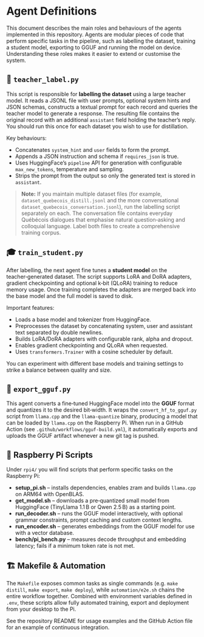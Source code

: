 # Agent Definitions

This document describes the main roles and behaviours of the agents
implemented in this repository.  Agents are modular pieces of code that
perform specific tasks in the pipeline, such as labelling the dataset,
training a student model, exporting to GGUF and running the model on
device.  Understanding these roles makes it easier to extend or
customise the system.

## 🧠 `teacher_label.py`

This script is responsible for **labelling the dataset** using a
large teacher model.  It reads a JSONL file with user prompts,
optional system hints and JSON schemas, constructs a textual prompt
for each record and queries the teacher model to generate a response.
The resulting file contains the original record with an additional
`assistant` field holding the teacher’s reply.  You should run this
once for each dataset you wish to use for distillation.

Key behaviours:

* Concatenates `system_hint` and `user` fields to form the prompt.
* Appends a JSON instruction and schema if `requires_json` is true.
* Uses HuggingFace’s `pipeline` API for generation with configurable
  `max_new_tokens`, temperature and sampling.
* Strips the prompt from the output so only the generated text is
  stored in `assistant`.

> **Note:** If you maintain multiple dataset files (for example,
> `dataset_quebecois_distill.jsonl` and the more conversational
> `dataset_quebecois_conversation.jsonl`), run the labelling script
> separately on each.  The conversation file contains everyday
> Québécois dialogues that emphasise natural question‑asking and
> colloquial language.  Label both files to create a comprehensive
> training corpus.

## 🎓 `train_student.py`

After labelling, the next agent fine tunes a **student model** on the
teacher‑generated dataset.  The script supports LoRA and DoRA
adapters, gradient checkpointing and optional k‑bit (QLoRA) training to
reduce memory usage.  Once training completes the adapters are merged
back into the base model and the full model is saved to disk.

Important features:

* Loads a base model and tokenizer from HuggingFace.
* Preprocesses the dataset by concatenating system, user and assistant
  text separated by double newlines.
* Builds LoRA/DoRA adapters with configurable rank, alpha and dropout.
* Enables gradient checkpointing and QLoRA when requested.
* Uses `transformers.Trainer` with a cosine scheduler by default.

You can experiment with different base models and training settings to
strike a balance between quality and size.

## 🧪 `export_gguf.py`

This agent converts a fine‑tuned HuggingFace model into the **GGUF**
format and quantizes it to the desired bit‑width.  It wraps the
`convert_hf_to_gguf.py` script from `llama.cpp` and the
`llama‑quantize` binary, producing a model that can be loaded by
`llama.cpp` on the Raspberry Pi.  When run in a GitHub Action (see
`.github/workflows/gguf-build.yml`), it automatically exports and
uploads the GGUF artifact whenever a new git tag is pushed.

## 🧰 Raspberry Pi Scripts

Under `rpi4/` you will find scripts that perform specific tasks on
the Raspberry Pi:

* **setup_pi.sh** – installs dependencies, enables zram and builds
  `llama.cpp` on ARM64 with OpenBLAS.
* **get_model.sh** – downloads a pre‑quantized small model from
  HuggingFace (TinyLlama 1.1 B or Qwen 2.5 B) as a starting point.
* **run_decoder.sh** – runs the GGUF model interactively, with
  optional grammar constraints, prompt caching and custom context
  lengths.
* **run_encoder.sh** – generates embeddings from the GGUF model for
  use with a vector database.
* **bench/pi_bench.py** – measures decode throughput and embedding
  latency; fails if a minimum token rate is not met.

## 🏗️ Makefile & Automation

The `Makefile` exposes common tasks as single commands (e.g.
`make distill`, `make export`, `make deploy`), while
`automation/e2e.sh` chains the entire workflow together.  Combined
with environment variables defined in `.env`, these scripts allow
fully automated training, export and deployment from your desktop to
the Pi.

See the repository README for usage examples and the GitHub Action
file for an example of continuous integration.